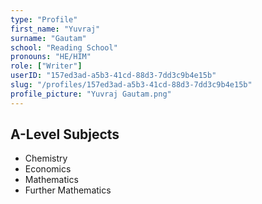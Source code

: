```yaml
---
type: "Profile"
first_name: "Yuvraj"
surname: "Gautam"
school: "Reading School"
pronouns: "HE/HIM"
role: ["Writer"]
userID: "157ed3ad-a5b3-41cd-88d3-7dd3c9b4e15b"
slug: "/profiles/157ed3ad-a5b3-41cd-88d3-7dd3c9b4e15b"
profile_picture: "Yuvraj Gautam.png"
---
```


## A-Level Subjects

- Chemistry
- Economics
- Mathematics
- Further Mathematics
    